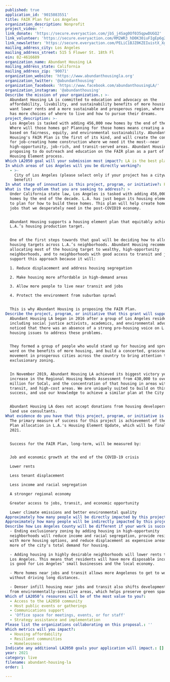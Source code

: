 ```yaml
---
published: true
application_id: '9015083551'
title: FAIR Plan for Los Angeles
organization_description: Nonprofit
project_video: ''
link_donate: 'https://secure.everyaction.com/jbS_j4Sag0Of035qpwDUGQ2'
link_volunteer: 'https://secure.everyaction.com/RM2WR3_hD0K30iuFIgEp6g2'
link_newsletter: 'https://secure.everyaction.com/PELiC1BJZ0KZEIuistX_Xg2'
mailing_address_city: Los Angeles
mailing_address_street: 515 S Flower St. 18th Fl
ein: 82-4616689
organization_name: Abundant Housing LA
mailing_address_state: California
mailing_address_zip: '90071'
organization_website: 'https://www.abundanthousingla.org'
organization_twitter: '@abundanthousing'
organization_facebook: 'https://www.facebook.com/abundanthousingLA/'
organization_instagram: '@abundanthousing'
Describe the mission of your organization.: >-
  Abundant Housing LA is committed to education and advocacy on the
  affordability, livability, and sustainability benefits of more housing. We
  want lower rents and a more sustainable and prosperous region, where everyone
  has more choices of where to live and how to pursue their dreams.
project_description: >-
  Los Angeles is tasked with adding 456,000 new homes by the end of the decade.
  Where will those homes go? Planning for those homes means creating a plan
  based on fairness, equity, and environmental sustainability. Abundant
  Housing's FAIR Plan is the first of its kind, and will create the conditions
  for job-creating home construction where we need it the most--near
  high-opportunity, job-rich, and transit-served areas. Abundant Housing is
  proposing to do outreach and education on the FAIR plan as a part of the
  Housing Element process.
Which LA2050 goal will your submission most impact?: LA is the best place to LIVE
In which areas of Los Angeles will you be directly working?:
  - >-
    City of Los Angeles (please select only if your project has a citywide
    benefit)
In what stage of innovation is this project, program, or initiative?: Pilot project or new program (testing or implementing a new idea)
What is the problem that you are seeking to address?: >
  Under California state law, Los Angeles is tasked with adding 456,000 new
  homes by the end of the decade. L.A. has just begun its housing element update
  to plan for how to build these homes. This plan will help create homes and
  jobs that we desperately need in the post-COVID19 economy.


  Abundant Housing supports a housing element plan that equitably achieves
  L.A.’s housing production target. 


  One of the first steps towards that goal will be deciding how to allocate
  housing targets across L.A.’s neighborhoods. Abundant Housing recommends
  allocating most of the housing target to wealthy, high-opportunity
  neighborhoods, and to neighborhoods with good access to transit and jobs. We
  support this approach because it will:

  1. Reduce displacement and address housing segregation

  2. Make housing more affordable in high-demand areas

  3. Allow more people to live near transit and jobs

  4. Protect the environment from suburban sprawl


  This is why Abundant Housing is proposing the FAIR Plan.
Describe the project, program, or initiative that this grant will support to address the problem identified.: >-
  Abundant Housing LA began in 2016 after a group of Los Angeles residents,
  including social justice activists, academics, and environmental advocates,
  noticed that there was an absence of a strong pro-housing voice on L.A.
  housing issues to address these problems.


  They formed a group of people who would stand up for housing and spread the
  word on the benefits of more housing, and build a concerted, grassroots
  movement in prosperous cities across the country to bring attention to
  exclusionary zoning.


  In November 2019, Abundant Housing LA achieved its biggest victory yet, an
  increase in the Regional Housing Needs Assessment from 430,000 to over 1.34
  million for SoCal, and the concentration of that housing in areas with jobs,
  transit, and high-cost areas. We are uniquely suited to build on this housing
  success, and use our knowledge to achieve a similar plan at the City level.


  Abundant Housing LA does not accept donations from housing developers or their
  land use consultants.
What evidence do you have that this project, program, or initiative is or will be successful, and how will you define and measure success?: >-
  The primary measure of success for this project is achievement of the FAIR
  Plan allocation in L.A.'s Housing Element Update, which will be finalized in
  2021. 


  Success for the FAIR Plan, long-term, will be measured by:


  Job and economic growth at the end of the COVID-19 crisis

  Lower rents

  Less tenant displacement

  Less income and racial segregation

  A stronger regional economy

  Greater access to jobs, transit, and economic opportunity

  Lower climate emissions and better environmental quality
Approximately how many people will be directly impacted by this project, program, or initiative?: '5000'
Approximately how many people will be indirectly impacted by this project, program, or initiative?: '456000'
Describe how Los Angeles County will be different if your work is successful.: >
  - Ending exclusionary zoning by adding housing in high-opportunity
  neighborhoods will reduce income and racial segregation, provide residents
  with more housing options, and reduce displacement as expensive areas satisfy
  more of the city’s total demand for housing.

  - Adding housing in highly desirable neighborhoods will lower rents throughout
  Los Angeles. This means that residents will have more disposable income, which
  is good for Los Angeles’ small businesses and the local economy.

  - More homes near jobs and transit allows more Angelenos to get to work
  without driving long distances.

  - Denser infill housing near jobs and transit also shifts development away
  from environmentally-sensitive areas, which helps preserve green space.
Which of LA2050’s resources will be of the most value to you?:
  - Access to the LA2050 community
  - Host public events or gatherings
  - Communications support
  - 'Office space for meetings, events, or for staff'
  - Strategy assistance and implementation
Please list the organizations collaborating on this proposal.: ''
Which metrics will you impact?:
  - Housing affordability
  - Resilient communities
  - Homelessness
Indicate any additional LA2050 goals your application will impact.: []
year: 2021
category: live
filename: abundant-housing-la
order: 1

---
```

